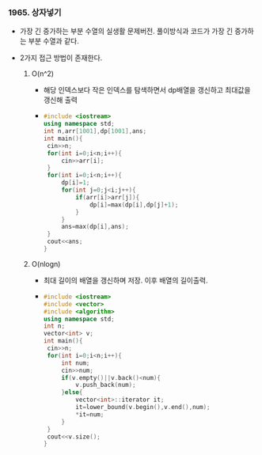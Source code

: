 ### 1965. 상자넣기

- 가장 긴 증가하는 부분 수열의 실생활 문제버전. 풀이방식과 코드가 가장 긴 증가하는 부분 수열과 같다.

- 2가지 접근 방법이 존재한다.

  1. O(n^2)

     - 해당 인덱스보다 작은 인덱스를 탐색하면서 dp배열을 갱신하고 최대값을 갱신해 출력

     - ```c++
       #include <iostream>
       using namespace std;
       int n,arr[1001],dp[1001],ans;
       int main(){
       	cin>>n;
       	for(int i=0;i<n;i++){
       		cin>>arr[i];
       	}
       	for(int i=0;i<n;i++){
       		dp[i]=1;
       		for(int j=0;j<i;j++){
       			if(arr[i]>arr[j]){
       				dp[i]=max(dp[i],dp[j]+1);
       			}
       		}
       		ans=max(dp[i],ans);
       	}
       	cout<<ans;
       }
       ```

  2. O(nlogn)

     - 최대 길이의 배열을 갱신하며 저장. 이후 배열의 길이출력.

     - ```c++
       #include <iostream>
       #include <vector> 
       #include <algorithm>
       using namespace std;
       int n;
       vector<int> v;
       int main(){
       	cin>>n;
       	for(int i=0;i<n;i++){
       		int num;
       		cin>>num;
       		if(v.empty()||v.back()<num){
       			v.push_back(num);
       		}else{
       			vector<int>::iterator it;
       			it=lower_bound(v.begin(),v.end(),num);
       			*it=num;
       		}
       	}
       	cout<<v.size();
       }
       ```

       

     